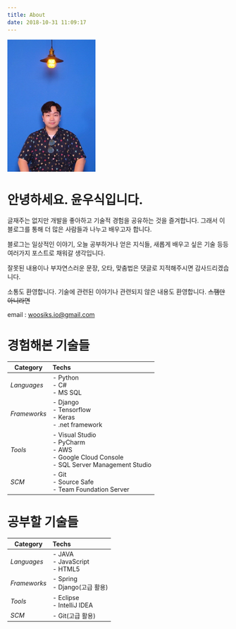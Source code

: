 ```yaml
---
title: About
date: 2018-10-31 11:09:17
---
```

![윤우식](/images/profile.jpg)
# 안녕하세요. 윤우식입니다.
글재주는 없지만 개발을 좋아하고 기술적 경험을 공유하는 것을 즐겨합니다. 그래서 이 블로그를 통해 더 많은 사람들과 나누고 배우고자 합니다.

블로그는 일상적인 이야기, 오늘 공부하거나 얻은 지식들, 새롭게 배우고 싶은 기술 등등 여러가지 포스트로 채워갈 생각입니다.

잘못된 내용이나 부자연스러운 문장, 오타, 맞춤법은 댓글로 지적해주시면 감사드리겠습니다.

소통도 환영합니다. 기술에 관련된 이야기나 관련되지 않은 내용도 환영합니다. ~~스팸만 아니라면~~

email : woosiks.io@gmail.com


# 경험해본 기술들
| Category | Techs |
| ---------- | :--------- |
| <i class="fa fa-book fa-1x" aria-hidden="true"/> Languages | - Python <br> - C# <br> - MS SQL
| <i class="fa fa-suitcase fa-1x" aria-hidden="true"/> Frameworks | - Django <br> - Tensorflow <br> - Keras <br> - .net framework |
| <i class="fa fa-cog fa-1x" aria-hidden="true"/> Tools | - Visual Studio <br> - PyCharm <br> - AWS <br> - Google Cloud Console <br> - SQL Server Management Studio |
| <i class="fa fa-archive fa-1x" aria-hidden="true"/> SCM | - Git <br> - Source Safe <br> - Team Foundation Server |

# 공부할 기술들
| Category | Techs |
| ---------- | :--------- |
| <i class="fa fa-book fa-1x" aria-hidden="true"/> Languages | - JAVA <br> - JavaScript <br> - HTML5
| <i class="fa fa-suitcase fa-1x" aria-hidden="true"/> Frameworks | -  Spring <br> -  Django(고급 활용) |
| <i class="fa fa-cog fa-1x" aria-hidden="true"/> Tools | -  Eclipse <br> -  IntelliJ IDEA |
| <i class="fa fa-archive fa-1x" aria-hidden="true"/> SCM | - Git(고급 활용) |
